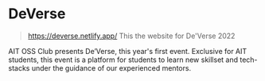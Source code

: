 # DeVerse
> https://deverse.netlify.app/
This the website for De'Verse 2022

AIT OSS Club presents De’Verse, this year's first event.
Exclusive for AIT students, this event is a platform for students to learn new skillset and tech-stacks under the guidance of our experienced mentors.

